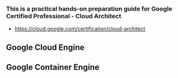 
### This is a practical hands-on preparation guide for  **Google Certified Professional - Cloud Architect**
- https://cloud.google.com/certification/cloud-architect


## Google Cloud Engine

## Google Container Engine
